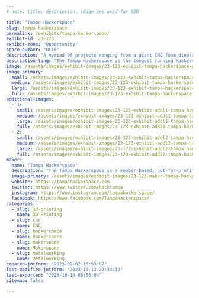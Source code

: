 ```yaml
---
# note: title, description, image are used for SEO

title: "Tampa Hackerspace"
slug: tampa-hackerspace
permalink: /exhibits/tampa-hackerspace/
exhibit-id: 23-123
exhibit-zone: "Opportunity"
space-number: "OC15"
description: "A myriad of projects ranging from a giant CNC foam dinosaur, metal working, electronics and more!"
description-long: "The Tampa Hackerspace is the longest running Hackerspace/Makerspace in the Greater Tampa Bay Area. We have a vast array of tools including but not limited to: 3D Printers, Laser Cutters, 4x8 Shopbot, Metal and Wood lathes, electronics stations, cosplay, embroidery and more. Come by and check out the vast array of projects created by our makers including a 10 foot foam T-Rex that has been dressed up to mimic the balsa wood punch-outs of old! We always have something for everyone and always have a make and take for our younger (and young at heart) makers."
image: /assets/images/exhibit-images/23-123-exhibit-tampa-hackerspace-pxl-20221106-213534758-mp-large.jpg
image-primary: 
  small: /assets/images/exhibit-images/23-123-exhibit-tampa-hackerspace-pxl-20221106-213534758-mp-small.jpg
  medium: /assets/images/exhibit-images/23-123-exhibit-tampa-hackerspace-pxl-20221106-213534758-mp-medium.jpg
  large: /assets/images/exhibit-images/23-123-exhibit-tampa-hackerspace-pxl-20221106-213534758-mp-large.jpg
  full: /assets/images/exhibit-images/23-123-exhibit-tampa-hackerspace-pxl-20221106-213534758-mp-full.jpg
additional-images: 
  - 1:
    small: /assets/images/exhibit-images/23-123-exhibit-addl1-tampa-hackerspace-pxl-20221105-154734472-small.jpg
    medium: /assets/images/exhibit-images/23-123-exhibit-addl1-tampa-hackerspace-pxl-20221105-154734472-medium.jpg
    large: /assets/images/exhibit-images/23-123-exhibit-addl1-tampa-hackerspace-pxl-20221105-154734472-large.jpg
    full: /assets/images/exhibit-images/23-123-exhibit-addl1-tampa-hackerspace-pxl-20221105-154734472-full.jpg
  - 2:
    small: /assets/images/exhibit-images/23-123-exhibit-addl2-tampa-hackerspace-pxl-20221105-154758619-small.jpg
    medium: /assets/images/exhibit-images/23-123-exhibit-addl2-tampa-hackerspace-pxl-20221105-154758619-medium.jpg
    large: /assets/images/exhibit-images/23-123-exhibit-addl2-tampa-hackerspace-pxl-20221105-154758619-large.jpg
    full: /assets/images/exhibit-images/23-123-exhibit-addl2-tampa-hackerspace-pxl-20221105-154758619-full.jpg
maker: 
  name: "Tampa Hackerspace"
  description: "The Tampa Hackerspace is a member-based, not-for-profit community makerspace. We are a community of makers and builders located in the Tampa Bay area. We have everything from 3D printers, laser cutter/engravers, electronics, metal-working to wood-working and welding."
  image-primary: /assets/images/exhibit-images/23-123-maker-tampa-hackerspace-tampa-hackerspace-logo-2048px-medium.png
  website: https://tampahackerspace.com
  twitter: https://www.twitter.com/hacktampa
  instagram: https://www.instagram.com/tampahackerspace/
  facebook: https://www.facebook.com/TampaHackerspace/
categories: 
  - slug: 3d-printing
    name: 3D Printing
  - slug: cnc
    name: CNC
  - slug: hackerspace
    name: Hackerspace
  - slug: makerspace
    name: Makerspace
  - slug: metalworking
    name: Metalworking
created-jotform: "2023-09-02 15:53:07"
last-modified-jotform: "2023-10-13 22:34:19"
last-exported: "2023-10-14 08:56:04"
sitemap: false

---
```


